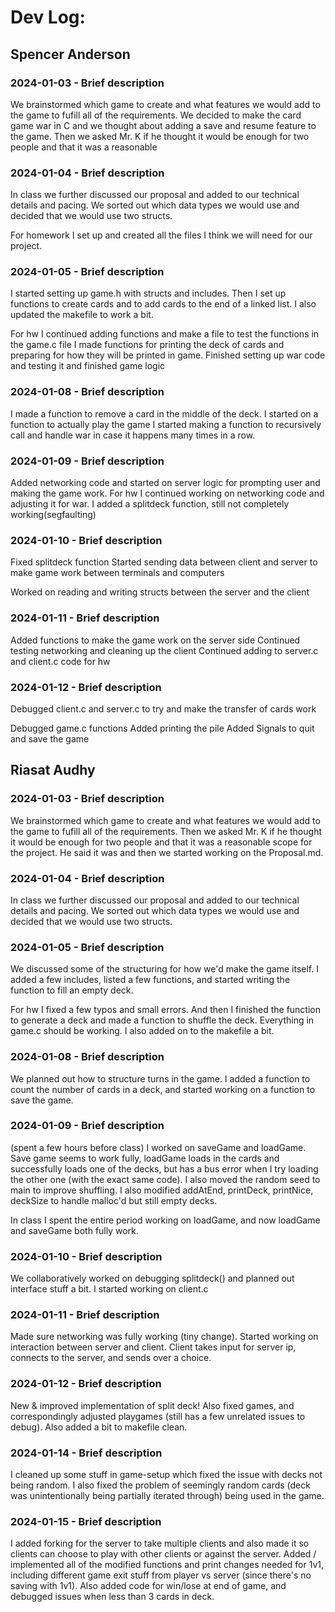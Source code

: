 # Dev Log:

## Spencer Anderson

### 2024-01-03 - Brief description
We brainstormed which game to create and what features we would add to the game to fufill all of the requirements. 
We decided to make the card game war in C and we thought about adding a save and resume feature to the game.
Then we asked Mr. K if he thought it would be enough for two people and that it was a reasonable

### 2024-01-04 - Brief description
In class we further discussed our proposal and added to our technical details and pacing.
We sorted out which data types we would use and decided that we would use two structs.

For homework I set up and created all the files I think we will need for our project.

### 2024-01-05 - Brief description
I started setting up game.h with structs and includes. Then I set up functions to create cards and to add cards to the end of a linked list.
I also updated the makefile to work a bit.
 
For hw I continued adding functions and make a file to test the functions in the game.c file
I made functions for printing the deck of cards and preparing for how they will be printed in game.
Finished setting up war code and testing it and finished game logic


### 2024-01-08 - Brief description
I made a function to remove a card in the middle of the deck.
I started on a function to actually play the game
I started making a function to recursively call and handle war in case it happens many times in a row.

### 2024-01-09 - Brief description
Added networking code and started on server logic for prompting user and making the game work.
For hw I continued working on networking code and adjusting it for war.
I added a splitdeck function, still not completely working(segfaulting)

### 2024-01-10 - Brief description
Fixed splitdeck function
Started sending data between client and server to make game work between terminals and computers

Worked on reading and writing structs between the server and the client

### 2024-01-11 - Brief description
Added functions to make the game work on the server side
Continued testing networking and cleaning up the client
Continued adding to server.c and client.c code for hw

### 2024-01-12 - Brief description
Debugged client.c and server.c to try and make the transfer of cards work

Debugged game.c functions
Added printing the pile
Added Signals to quit and save the game
## Riasat Audhy

### 2024-01-03 - Brief description

We brainstormed which game to create and what features we would add to the game to fufill all of the requirements.
Then we asked Mr. K if he thought it would be enough for two people and that it was a reasonable scope for the project.
He said it was and then we started working on the Proposal.md.

### 2024-01-04 - Brief description
In class we further discussed our proposal and added to our technical details and pacing.
We sorted out which data types we would use and decided that we would use two structs.

### 2024-01-05 - Brief description
We discussed some of the structuring for how we'd make the game itself. I added a few includes, listed a few functions,
and started writing the function to fill an empty deck.

For hw I fixed a few typos and small errors. And then I finished the function to generate a deck and made a function to shuffle
the deck. Everything in game.c should be working. I also added on to the makefile a bit. 

### 2024-01-08 - Brief description
We planned out how to structure turns in the game. I added a function to count the number of cards in a deck, and started working on
a function to save the game.

### 2024-01-09 - Brief description
(spent a few hours before class) I worked on saveGame and loadGame. Save game seems to work fully, loadGame loads in the cards and successfully loads one of the decks, but has a bus error when I try loading the other one (with the exact same code). I also moved the random seed to main to improve shuffling. I also modified addAtEnd, printDeck, printNice, deckSize to handle malloc'd but still empty decks.

In class I spent the entire period working on loadGame, and now loadGame and saveGame both fully work.

### 2024-01-10 - Brief description
We collaboratively worked on debugging splitdeck() and planned out interface stuff a bit. I started working on client.c

### 2024-01-11 - Brief description
Made sure networking was fully working (tiny change). Started working on interaction between server and client. Client takes input for server ip,
connects to the server, and sends over a choice.

### 2024-01-12 - Brief description
New & improved implementation of split deck! Also fixed games, and correspondingly adjusted playgames (still has a few unrelated issues to debug). Also added a bit to makefile clean.

### 2024-01-14 - Brief description
I cleaned up some stuff in game-setup which fixed the issue with decks not being random. I also fixed the problem of seemingly random cards (deck was unintentionally being partially iterated through) being used in the game.

### 2024-01-15 - Brief description
I added forking for the server to take multiple clients and also made it so clients can choose to play with other clients or against the server. Added / implemented all of the modified functions and print changes needed for 1v1, including different game exit stuff from player vs server (since there's no 
saving with 1v1). Also added code for win/lose at end of game, and debugged issues when less than 3 cards in deck.

